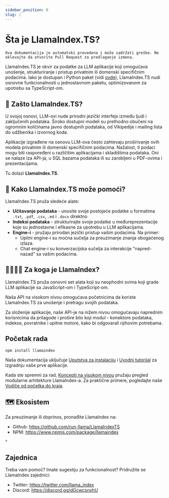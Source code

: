 ```yaml
---
sidebar_position: 0
slug: /
---
```


# Šta je LlamaIndex.TS?

`Ova dokumentacija je automatski prevedena i može sadržati greške. Ne oklevajte da otvorite Pull Request za predlaganje izmena.`

LlamaIndex.TS je okvir za podatke za LLM aplikacije koji omogućava unošenje, strukturiranje i pristup privatnim ili domenski specifičnim podacima. Iako je dostupan i Python paket (vidi [ovde](https://docs.llamaindex.ai/en/stable/)), LlamaIndex.TS nudi osnovne funkcionalnosti u jednostavnom paketu, optimizovanom za upotrebu sa TypeScript-om.

## 🚀 Zašto LlamaIndex.TS?

U svojoj osnovi, LLM-ovi nude prirodni jezički interfejs između ljudi i zaključenih podataka. Široko dostupni modeli su prethodno obučeni na ogromnim količinama javno dostupnih podataka, od Vikipedije i mailing lista do udžbenika i izvornog koda.

Aplikacije izgrađene na osnovu LLM-ova često zahtevaju proširivanje ovih modela privatnim ili domenski specifičnim podacima. Nažalost, ti podaci mogu biti raspoređeni u različitim aplikacijama i skladištima podataka. Oni se nalaze iza API-ja, u SQL bazama podataka ili su zarobljeni u PDF-ovima i prezentacijama.

Tu dolazi **LlamaIndex.TS**.

## 🦙 Kako LlamaIndex.TS može pomoći?

LlamaIndex.TS pruža sledeće alate:

- **Učitavanje podataka** - unosite svoje postojeće podatke u formatima `.txt`, `.pdf`, `.csv`, `.md` i `.docx` direktno
- **Indeksi podataka** - strukturirajte svoje podatke u međureprezentacije koje su jednostavne i efikasne za upotrebu u LLM aplikacijama.
- **Engine-i** - pružaju prirodan jezički pristup vašim podacima. Na primer:
  - Upitni engine-i su moćna sučelja za preuzimanje znanja obogaćenog izlaza.
  - Chat engine-i su konverzacijska sučelja za interakcije "napred-nazad" sa vašim podacima.

## 👨‍👩‍👧‍👦 Za koga je LlamaIndex?

LlamaIndex.TS pruža osnovni set alata koji su neophodni svima koji grade LLM aplikacije sa JavaScript-om i TypeScript-om.

Naša API na visokom nivou omogućava početnicima da koriste LlamaIndex.TS za unošenje i pretragu svojih podataka.

Za složenije aplikacije, naše API-je na nižem nivou omogućavaju naprednim korisnicima da prilagode i prošire bilo koji modul - konektore podataka, indekse, povratnike i upitne motore, kako bi odgovarali njihovim potrebama.

## Početak rada

`npm install llamaindex`

Naša dokumentacija uključuje [Uputstva za instalaciju](./installation.mdx) i [Uvodni tutorijal](./starter.md) za izgradnju vaše prve aplikacije.

Kada ste spremni za rad, [Koncepti na visokom nivou](./concepts.md) pružaju pregled modularne arhitekture LlamaIndex-a. Za praktične primere, pogledajte naše [Vodiče od početka do kraja](./end_to_end.md).

## 🗺️ Ekosistem

Za preuzimanje ili doprinos, pronađite LlamaIndex na:

- Github: https://github.com/run-llama/LlamaIndexTS
- NPM: https://www.npmjs.com/package/llamaindex

"

## Zajednica

Treba vam pomoć? Imate sugestiju za funkcionalnost? Pridružite se LlamaIndex zajednici:

- Twitter: https://twitter.com/llama_index
- Discord: https://discord.gg/dGcwcsnxhU

